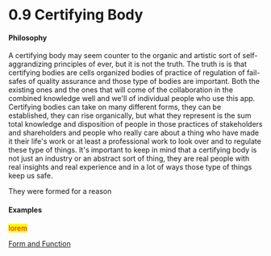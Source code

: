 # 0.9 Certifying Body

#### Philosophy

A certifying body may seem counter to the organic and artistic sort of self-aggrandizing principles of ever, but it is not the truth. The truth is is that certifying bodies are cells organized bodies of practice of regulation of fail-safes of quality assurance and those type of bodies are important. Both the existing ones and the ones that will come of the collaboration in the combined knowledge well and we'll of individual people who use this app. Certifying bodies can take on many different forms, they can be established, they can rise organically, but what they represent is the sum total knowledge and disposition of people in those practices of stakeholders and shareholders and people who really care about a thing who have made it their life's work or at least a professional work to look over and to regulate these type of things. It's important to keep in mind that a certifying body is not just an industry or an abstract sort of thing, they are real people with real insights and real experience and in a lot of ways those type of things keep us safe.

They were formed for a reason

#### Examples

<mark style="color:red;">lorem</mark>

[Form and Function](../../../../blue-paper/1.0-guild/0.9-certifying-body.md)
